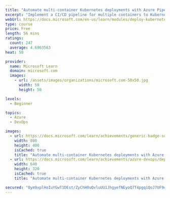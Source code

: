 ```yaml
---
title: "Automate multi-container Kubernetes deployments with Azure Pipelines"
excerpt: "Implement a CI/CD pipeline for multiple containers to Kubernetes."
webUrl: https://docs.microsoft.com/en-us/learn/modules/deploy-kubernetes/
type: course
price: Free
length: 56 mins
ratings:
  count: 247
  average: 4.6963563
heat: 50

provider:
  name: Microsoft Learn
  domain: microsoft.com
  images:
    - url: /assets/images/organizations/microsoft.com-50x50.jpg
      width: 50
      height: 50

levels:
  - Beginner

topics:
  - Azure
  - DevOps

images:
  - url: https://docs.microsoft.com/learn/achievements/generic-badge-social.png
    width: 800
    height: 400
    isCached: true
    title: "Automate multi-container Kubernetes deployments with Azure Pipelines"
  - url: https://docs.microsoft.com/learn/achievements/azure-devops/deploy-kubernetes-social.png
    width: 640
    height: 320
    isCached: true
    title: "Automate multi-container Kubernetes deployments with Azure Pipelines"

secured: "0ym9xplHoIuYGwT1DEst/ZyChH0uQvluUU1JhgyefNEyoQ7T4pgqiQoJ7UF9oM1eip2PF2aLPmTAHMFj1OroOZJ1/MnTjj9ZXy/uwZNSuEPxe2jxwlu1cIU8e83s1o95YsLsvCERKCZnXV7QF4RMkdsUTDssMCTwBUFQNmhAQs1aH1ILNDIugzNQA87gnX36QpPZvX//PTq9tYGy4Hc6F9/2fvuZa8EsWhLQjQG3UYBKFpaYNWbQce1foQt30rz9qoy+iVYs3yQKpcxSk4JCLWFWvuOkdYdajtocuQmsjn51GDiB1rQcQstuGFL+LTu9pE+N5tq45mCrJFle/I2QsDB1Gt+u2iyt/6MHZEHoYlt8eo/ziprTUr3qNLPtTjnlea9dsWICRC8WwEDaQ44N4g==;41lDd/et8AGg9xxFLZ6RUQ=="
---
```


